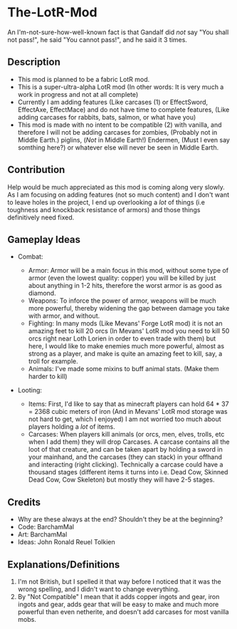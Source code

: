 # The-LotR-Mod
 An I'm-not-sure-how-well-known fact is that Gandalf did _not_ say "You shall not pass!", he said "You cannot pass!", and he said it 3 times.

## Description
 - This mod is planned to be a fabric LotR mod.
 - This is a super-ultra-alpha LotR mod (In other words: It is very much a work in progress and not at all complete)
 - Currently I am adding features (Like carcases (1) or EffectSword, EffectAxe, EffectMace) and do not have time to complete features, (Like adding carcases for rabbits, bats, salmon, or what have you)
 - This mod is made with no intent to be compatible (2) with vanilla, and therefore I will not be adding carcases for zombies, (Probably not in Middle Earth.) piglins, (_Not_ in Middle Earth!) Endermen, (Must I even say somthing here?) or whatever else will never be seen in Middle Earth.

## Contribution
Help would be much appreciated as this mod is coming along very slowly.
As I am focusing on adding features (not so much content) and I don't want to leave holes in the project, I end up overlooking a _lot_ of things (i.e toughness and knockback resistance of armors) and those things definitively need fixed.

## Gameplay Ideas
- Combat:
  - Armor: Armor will be a main focus in this mod, without some type of armor (even the lowest quality: copper) you will be killed by just about anything in 1-2 hits, therefore the worst armor is as good as diamond.
  - Weapons: To inforce the power of armor, weapons will be much more powerful, thereby widening the gap between damage you take with armor, and without.
  - Fighting: In many mods (Like Mevans' Forge LotR mod) it is not an amazing feet to kill 20 orcs (In Mevans' LotR mod you need to kill 50 orcs right near Loth Lorien in order to even trade with them) but here, I would like to make enemies much more powerful, almost as strong as a player, and make is quite an amazing feet to kill, say, a troll for example.
  - Animals: I've made some mixins to buff animal stats. (Make them harder to kill)

 - Looting:
   - Items: First, I'd like to say that as minecraft players can hold 64 * 37 = 2368 cubic meters of iron (And in Mevans' LotR mod storage was not hard to get, which I enjoyed) I am not worried too much about players holding a _lot_ of items.
   - Carcases: When players kill animals (or orcs, men, elves, trolls, etc when I add them) they will drop Carcases. A carcase contains all the loot of that creature, and can be taken apart by holding a sword in your mainhand, and the carcases (they can stack) in your offhand and interacting (right clicking). Technically a carcase could have a thousand stages (different items it turns into i.e. Dead Cow, Skinned Dead Cow, Cow Skeleton) but mostly they will have 2-5 stages.

## Credits
- Why are these always at the end? Shouldn't they be at the beginning?
- Code: BarchamMal
- Art: BarchamMal
- Ideas: John Ronald Reuel Tolkien

## Explanations/Definitions
 1. I'm not British, but I spelled it that way before I noticed that it was the wrong spelling, and I didn't want to change everything.
 2. By "Not Compatible" I mean that it adds copper ingots and gear, iron ingots and gear, adds gear that will be easy to make and much more powerful than even netherite, and doesn't add carcases for most vanilla mobs.

